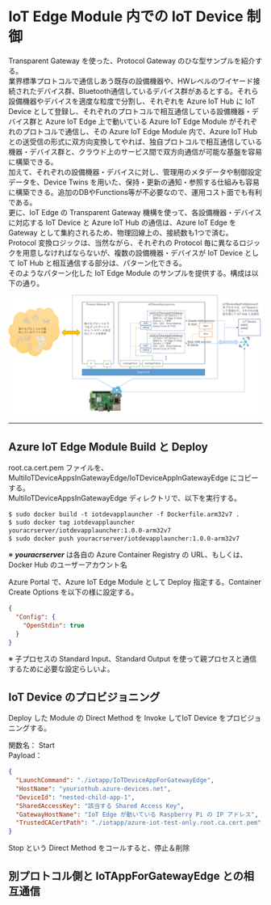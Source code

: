# IoT Edge Module 内での IoT Device 制御  
Transparent Gateway を使った、Protocol Gateway のひな型サンプルを紹介する。  
業界標準プロトコルで通信しあう既存の設備機器や、HWレベルのワイヤード接続されたデバイス群、Bluetooth通信しているデバイス群があるとする。それら設備機器やデバイスを適度な粒度で分割し、それぞれを Azure IoT Hub に IoT Device として登録し、それぞれのプロトコルで相互通信している設備機器・デバイス群と Azure IoT Edge 上で動いている Azure IoT Edge Module がそれぞれのプロトコルで通信し、その Azure IoT Edge Module 内で、Azure IoT Hub との送受信の形式に双方向変換してやれば、独自プロトコルで相互通信している機器・デバイス群と、クラウド上のサービス間で双方向通信が可能な基盤を容易に構築できる。  
加えて、それぞれの設備機器・デバイスに対し、管理用のメタデータや制御設定データを、Device Twins を用いた、保持・更新の通知・参照する仕組みも容易に構築できる。追加のDBやFunctions等が不必要なので、運用コスト面でも有利である。  
更に、IoT Edge の Transparent Gateway 機構を使って、各設備機器・デバイスに対応する IoT Device と Azure IoT Hub の通信は、Azure IoT Edge を Gateway として集約されるため、物理回線上の、接続数も1つで済む。  
Protocol 変換ロジックは、当然ながら、それぞれの Protocol 毎に異なるロジックを用意しなければならないが、複数の設備機器・デバイスが IoT Device として IoT Hub と相互通信する部分は、パターン化できる。  
そのようなパターン化した IoT Edge Module のサンプルを提供する。構成は以下の通り。

![overview](images/IoTDevAppInGWOverview.png)


---
## Azure IoT Edge Module Build と Deploy
root.ca.cert.pem ファイルを、MultiIoTDeviceAppsInGatewayEdge/IoTDeviceAppInGatewayEdge にコピーする。  
MultiIoTDeviceAppsInGatewayEdge ディレクトリで、以下を実行する。  
```
$ sudo docker build -t iotdevapplauncher -f Dockerfile.arm32v7 .
$ sudo docker tag iotdevapplauncher youracrserver/iotdevapplauncher:1.0.0-arm32v7
$ sudo docker push youracrserver/iotdevapplauncher:1.0.0-arm32v7
```
※ <i><b>youracrserver</b></i> は各自の Azure Container Registry の URL、もしくは、Docker Hub のユーザーアカウント名   

Azure Portal で、Azure IoT Edge Module として Deploy 指定する。Container Create Options を以下の様に設定する。  
```json
{
  "Config": {
    "OpenStdin": true
  }
}
```
※ 子プロセスの Standard Input、Standard Output を使って親プロセスと通信するために必要な設定らしいよ。  

## IoT Device のプロビジョニング  
Deploy した Module の Direct Method を Invoke してIoT Device をプロビジョニングする。  

関数名： Start  
Payload：
```json
{
  "LaunchCommand": "./iotapp/IoTDeviceAppForGatewayEdge",
  "HostName": "youriothub.azure-devices.net",
  "DeviceId": "nested-child-app-1",
  "SharedAccessKey": "該当する Shared Access Key",
  "GatewayHostName": "IoT Edge が動いている Raspberry Pi の IP アドレス",
  "TrustedCACertPath": "./iotapp/azure-iot-test-only.root.ca.cert.pem"
}
```
Stop という Direct Method をコールすると、停止＆削除  

## 別プロトコル側と IoTAppForGatewayEdge との相互通信  

